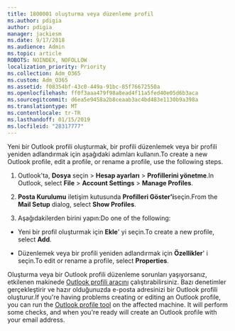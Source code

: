 ```yaml
---
title: 1800001 oluşturma veya düzenleme profil
ms.author: pdigia
author: pdigia
manager: jackiesm
ms.date: 9/17/2018
ms.audience: Admin
ms.topic: article
ROBOTS: NOINDEX, NOFOLLOW
localization_priority: Priority
ms.collection: Adm_O365
ms.custom: Adm_O365
ms.assetid: f08354bf-43c0-449a-91bc-85f76672550a
ms.openlocfilehash: ff0f3aaa479f98a8ead4f11a5fed40e05d6b3aca
ms.sourcegitcommit: d6ea5e9458a2b8ceaab3ac4bd483e1130b9a398a
ms.translationtype: MT
ms.contentlocale: tr-TR
ms.lasthandoff: 01/15/2019
ms.locfileid: "28317777"
---
```

<span data-ttu-id="fbac9-102">Yeni bir Outlook profili oluşturmak, bir profili düzenlemek veya bir profili yeniden adlandırmak için aşağıdaki adımları kullanın.</span><span class="sxs-lookup"><span data-stu-id="fbac9-102">To create a new Outlook profile, edit a profile, or rename a profile, use the following steps.</span></span>
  
1. <span data-ttu-id="fbac9-103">Outlook'ta, **Dosya** seçin \> **Hesap ayarları** \> **Profillerini yönetme**.</span><span class="sxs-lookup"><span data-stu-id="fbac9-103">In Outlook, select **File** \> **Account Settings** \> **Manage Profiles**.</span></span>
    
2. <span data-ttu-id="fbac9-104">**Posta Kurulumu** iletişim kutusunda **Profilleri Göster'i**seçin.</span><span class="sxs-lookup"><span data-stu-id="fbac9-104">From the **Mail Setup** dialog, select **Show Profiles**.</span></span>
    
3. <span data-ttu-id="fbac9-105">Aşağıdakilerden birini yapın:</span><span class="sxs-lookup"><span data-stu-id="fbac9-105">Do one of the following:</span></span>
    
  - <span data-ttu-id="fbac9-106">Yeni bir profil oluşturmak için **Ekle**' yi seçin.</span><span class="sxs-lookup"><span data-stu-id="fbac9-106">To create a new profile, select **Add**.</span></span>
    
  - <span data-ttu-id="fbac9-107">Düzenlemek veya bir profili yeniden adlandırmak için **Özellikler**' i seçin.</span><span class="sxs-lookup"><span data-stu-id="fbac9-107">To edit or rename a profile, select **Properties**.</span></span>
    
<span data-ttu-id="fbac9-p101">Oluşturma veya bir Outlook profili düzenleme sorunları yaşıyorsanız, etkilenen makinede [Outlook profili aracını](https://aka.ms/SaRA-OutlookSetupProfile) çalıştırabilirsiniz. Bazı denetimler gerçekleştirir ve hazır olduğunuzda e-posta adresinizi bir Outlook profili oluşturur.</span><span class="sxs-lookup"><span data-stu-id="fbac9-p101">If you're having problems creating or editing an Outlook profile, you can run the [Outlook profile tool](https://aka.ms/SaRA-OutlookSetupProfile) on the affected machine. It will perform some checks, and when you're ready will create an Outlook profile with your email address.</span></span> 
  

